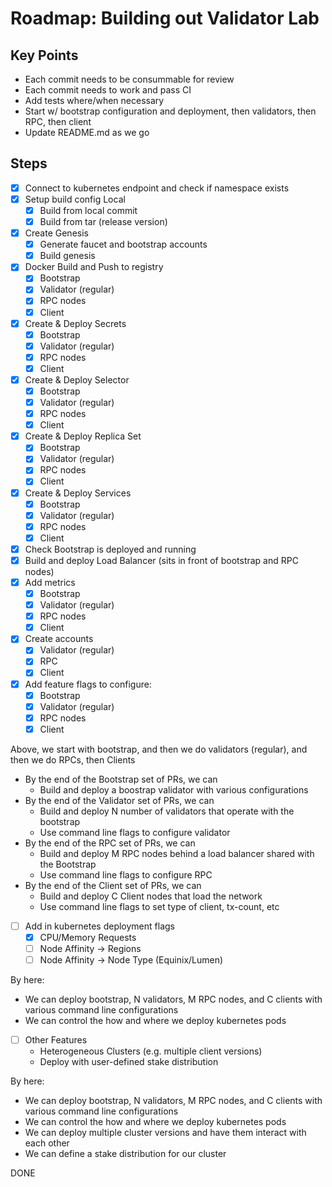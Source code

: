# Roadmap: Building out Validator Lab

## Key Points
- Each commit needs to be consummable for review
- Each commit needs to work and pass CI
- Add tests where/when necessary
- Start w/ bootstrap configuration and deployment, then validators, then RPC, then client
- Update README.md as we go

## Steps
- [x] Connect to kubernetes endpoint and check if namespace exists
- [x] Setup build config Local
    - [x] Build from local commit
    - [x] Build from tar (release version)
- [x] Create Genesis
    - [x] Generate faucet and bootstrap accounts
    - [x] Build genesis
- [x] Docker Build and Push to registry
    - [x] Bootstrap
    - [x] Validator (regular)
    - [x] RPC nodes
    - [x] Client
- [x] Create & Deploy Secrets
    - [x] Bootstrap
    - [x] Validator (regular)
    - [x] RPC nodes
    - [x] Client
- [x] Create & Deploy Selector
    - [x] Bootstrap
    - [x] Validator (regular)
    - [x] RPC nodes
    - [x] Client
- [x] Create & Deploy Replica Set
    - [x] Bootstrap
    - [x] Validator (regular)
    - [x] RPC nodes
    - [x] Client
- [x] Create & Deploy Services
    - [x] Bootstrap
    - [x] Validator (regular)
    - [x] RPC nodes
    - [x] Client
- [x] Check Bootstrap is deployed and running
- [x] Build and deploy Load Balancer (sits in front of bootstrap and RPC nodes)
- [x] Add metrics
    - [x] Bootstrap
    - [x] Validator (regular)
    - [x] RPC nodes
    - [x] Client
- [x] Create accounts
    - [x] Validator (regular)
    - [x] RPC
    - [x] Client
- [x] Add feature flags to configure:
    - [x] Bootstrap
    - [x] Validator (regular)
    - [x] RPC nodes
    - [x] Client

Above, we start with bootstrap, and then we do validators (regular), and then we do RPCs, then Clients
- By the end of the Bootstrap set of PRs, we can
    - Build and deploy a boostrap validator with various configurations
- By the end of the Validator set of PRs, we can
    - Build and deploy N number of validators that operate with the bootstrap
    - Use command line flags to configure validator
- By the end of the RPC set of PRs, we can
    - Build and deploy M RPC nodes behind a load balancer shared with the Bootstrap
    - Use command line flags to configure RPC
- By the end of the Client set of PRs, we can
    - Build and deploy C Client nodes that load the network
    - Use command line flags to set type of client, tx-count, etc

- [ ] Add in kubernetes deployment flags
    - [x] CPU/Memory Requests
    - [ ] Node Affinity -> Regions
    - [ ] Node Affinity -> Node Type (Equinix/Lumen)

By here:
- We can deploy bootstrap, N validators, M RPC nodes, and C clients with various command line configurations
- We can control the how and where we deploy kubernetes pods

- [ ] Other Features
    - Heterogeneous Clusters (e.g. multiple client versions)
    - Deploy with user-defined stake distribution

By here:
- We can deploy bootstrap, N validators, M RPC nodes, and C clients with various command line configurations
- We can control the how and where we deploy kubernetes pods
- We can deploy multiple cluster versions and have them interact with each other
- We can define a stake distribution for our cluster

DONE
